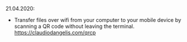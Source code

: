 21.04.2020:

- Transfer files over wifi from your computer to your mobile device by scanning a QR code without leaving the terminal. https://claudiodangelis.com/qrcp
